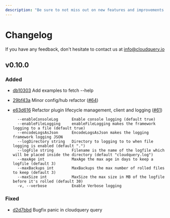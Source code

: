 ```yaml
---
description: "Be sure to not miss out on new features and improvements! \U0001F680"
---
```


# Changelog

If you have any feedback, don't hesitate to contact us at info@cloudquery.io

## v0.10.0

### Added

*  [db10303](https://github.com/cloudquery/cloudquery/commit/db1030379cc893e3eb1f92acdb54c1e573aaecff) Add examples to fetch --help
* [29bf43a](https://github.com/cloudquery/cloudquery/commit/29bf43a365de3fef62cab6375906d9685613a3f9) Minor config/hub refactor \([\#64](https://github.com/cloudquery/cloudquery/pull/64)\)
* [e63d616](https://github.com/cloudquery/cloudquery/commit/e63d616846f2cbf3b9ca1ac6abd4ecb17ef7085c) Refactor plugin lifecycle management, client and logging \([\#61](https://github.com/cloudquery/cloudquery/pull/61)\)

  ```text
    --enableConsoleLog      Enable console logging (default true)
    --enableFileLogging     enableFileLogging makes the framework logging to a file (default true)
    --encodeLogsAsJson      EncodeLogsAsJson makes the logging framework logging JSON
    --logDirectory string   Directory to logging to to when file logging is enabled (default ".")
    --logFile string        Filename is the name of the logfile which will be placed inside the directory (default "cloudquery.log")
    --maxAge int            MaxAge the max age in days to keep a logfile (default 3)
    --maxBackups int        MaxBackups the max number of rolled files to keep (default 3)
    --maxSize int           MaxSize the max size in MB of the logfile before it's rolled (default 30)
    -v, --verbose           Enable Verbose logging
  ```

### Fixed

*  [d2d7bbd](https://github.com/cloudquery/cloudquery/commit/d2d7bbd28aa75a16183bc27d7d2599c4970c03df) Bugfix panic in cloudquery query

